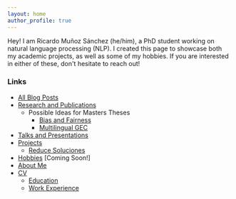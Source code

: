 ```yaml
---
layout: home
author_profile: true
---
```


Hey!
I am Ricardo Muñoz Sánchez (he/him), a PhD student working on natural language processing (NLP).
I created this page to showcase both my academic projects, as well as some of my hobbies.
If you are interested in either of these, don't hesitate to reach out!


### Links
- [All Blog Posts](./blog/)
- [Research and Publications](./research/)
	- Possible Ideas for Masters Theses
		- [Bias and Fairness](./research/masters-topics/)
		- [Multilingual GEC](./research/masters-topics-GEC/)
- [Talks and Presentations](./talks/)
- [Projects](./projects/)
	- [Reduce Soluciones](./projects/reduce/)
- [Hobbies](./hobbies/) [Coming Soon!]
- [About Me](./about/)
- [CV](./curriculum/)
	- [Education](./curriculum/education/)
	- [Work Experience](./curriculum/work/)